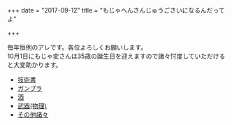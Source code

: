 +++
date = "2017-09-12"
title = "もじゃへんさんじゅうごさいになるんだってよ"

+++

毎年恒例のアレです。各位よろしくお願いします。  
10月1日にもじゃ変さんは35歳の誕生日を迎えますので諸々忖度していただけると大変助かります。  

* [技術書](http://www.amazon.co.jp/registry/wishlist/1345GN03KS5L1/)
* [ガンプラ](http://www.amazon.co.jp/registry/wishlist/2B8SWTFYD5IC/)
* [酒](http://www.amazon.co.jp/registry/wishlist/2N5QMYJIW6NKM/)
* [武器(物理)](http://www.amazon.co.jp/registry/wishlist/LPR7MH6Y7N4/)
* [その他諸々](https://www.amazon.co.jp/gp/registry/wishlist/3MGAMZI4J2HMQ/)